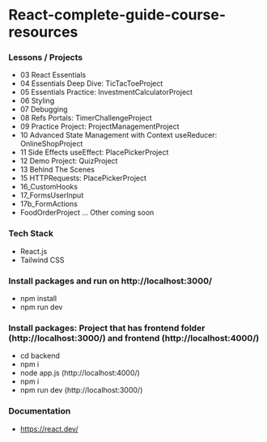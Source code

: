 # React-complete-guide-course-resources

### Lessons / Projects

- 03 React Essentials
- 04 Essentials Deep Dive: TicTacToeProject
- 05 Essentials Practice: InvestmentCalculatorProject
- 06 Styling
- 07 Debugging
- 08 Refs Portals: TimerChallengeProject
- 09 Practice Project: ProjectManagementProject
- 10 Advanced State Management with Context useReducer: OnlineShopProject
- 11 Side Effects useEffect: PlacePickerProject
- 12 Demo Project: QuizProject
- 13 Behind The Scenes
- 15 HTTPRequests: PlacePickerProject
- 16_CustomHooks
- 17_FormsUserInput
- 17b_FormActions
- FoodOrderProject
  ... Other coming soon

### Tech Stack

- React.js
- Tailwind CSS

### Install packages and run on http://localhost:3000/

- npm install
- npm run dev

### Install packages: Project that has frontend folder (http://localhost:3000/) and frontend (http://localhost:4000/)

- cd backend
- npm i
- node app.js (http://localhost:4000/)
- npm i
- npm run dev (http://localhost:3000/)

### Documentation

- https://react.dev/
